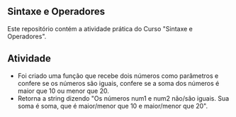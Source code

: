## Sintaxe e Operadores

Este repositório contém a atividade prática do Curso "Sintaxe e Operadores".
## Atividade

   * Foi criado uma função que recebe dois números como parâmetros e confere se os números são iguais, confere se a soma dos números é maior que 10 ou menor que 20.
   * Retorna a string dizendo "Os números num1 e num2 não/são iguais. Sua soma é soma, que é maior/menor que 10 e maior/menor que 20".

